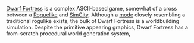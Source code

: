 [Dwarf Fortress](http://www.bay12games.com/dwarves) is a complex ASCII-based game, somewhat of a cross between a [Roguelike](http://en.wikipedia.org/wiki/Roguelike) and [SimCity](http://en.wikipedia.org/wiki/SimCity). Although a [mode](http://dwarffortresswiki.org/index.php/DF2012:Adventurer_mode) closely resembling a traditional rogulike exists, the bulk of Dwarf Fortress is a worldbuilding simulation. Despite the primitive appearing graphics, Dwarf Fortress has a from-scratch procedural world generation system,  
